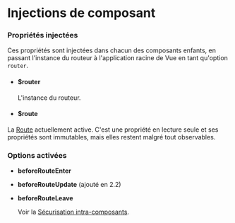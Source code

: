 # Injections de composant

### Propriétés injectées

Ces propriétés sont injectées dans chacun des composants enfants, en passant l'instance du routeur à l'application racine de Vue en tant qu'option `router`.

- #### $router

  L'instance du routeur.

- #### $route

 La [Route](route-object.md) actuellement active. C'est une propriété en lecture seule et ses propriétés sont immutables, mais elles restent malgré tout observables.

### Options activées

- **beforeRouteEnter**
- **beforeRouteUpdate** (ajouté en 2.2)
- **beforeRouteLeave**

  Voir la [Sécurisation intra-composants](../advanced/navigation-guards.md#securisation-intra-composants).
